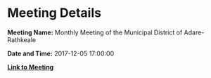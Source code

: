 # Meeting Details

**Meeting Name:** Monthly Meeting of the Municipal District of Adare-Rathkeale

**Date and Time:** 2017-12-05 17:00:00

**[Link to Meeting](https://www.limerick.ie/council/whats-on/monthly-meeting-municipal-district-adare-rathkeale-31)**

